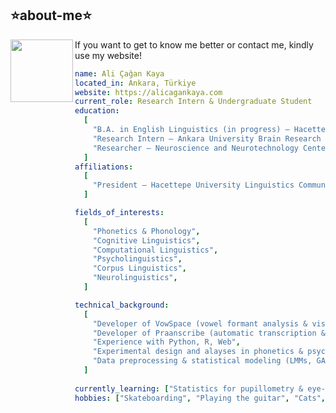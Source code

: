 ## ⭐️about-me⭐️

<p align="right">
  <img src="https://alicagankaya.com/wp-content/uploads/2025/08/cropped-icon-logo.png" width="100" height="100" align="left">
</p>

If you want to get to know me better or contact me, kindly use my website!

```yaml
name: Ali Çağan Kaya
located_in: Ankara, Türkiye
website: https://alicagankaya.com
current_role: Research Intern & Undergraduate Student
education:
  [
    "B.A. in English Linguistics (in progress) – Hacettepe University",
    "Research Intern – Ankara University Brain Research Center (AU-BRC)",
    "Researcher – Neuroscience and Neurotechnology Center of Excellence (NÖROM)",
  ]
affiliations: 
  [
    "President – Hacettepe University Linguistics Community (2025–2026)",
  ]

fields_of_interests:
  [
    "Phonetics & Phonology",
    "Cognitive Linguistics",
    "Computational Linguistics",
    "Psycholinguistics",
    "Corpus Linguistics",
    "Neurolinguistics",
  ]

technical_background:
  [
    "Developer of VowSpace (vowel formant analysis & visualization tool)",
    "Developer of Praanscribe (automatic transcription & TextGrid generation tool)",
    "Experience with Python, R, Web",
    "Experimental design and alayses in phonetics & psycholinguistics",
    "Data preprocessing & statistical modeling (LMMs, GAMMs, accuracy/RT analysis)",
  ]
  
currently_learning: ["Statistics for pupillometry & eye-tracking"]
hobbies: ["Skateboarding", "Playing the guitar", "Cats", "Photography"]
```
